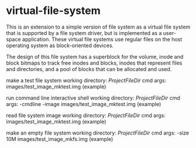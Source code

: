 # virtual-file-system

This is an extension to a simple version of file system as a virtual file system that is supported by a file system driver, but is implemented as a user-space application. These virtual file systems use regular files on the host operating system as block-oriented devices.

The design of this file system has a superblock for the volume, inode and block bitmaps to track free inodes and blocks, inodes that represent files and directories, and a pool of blocks that can be allocated and used.

make a test file system
working directory: $ProjectFileDir$
cmd args: images/test_image_mktest.img (example)

run command line interactive shell
working directory: $ProjectFileDir$
cmd args: -cmdline  -image images/test_image_mktest.img (example)

read file system image
working directory: $ProjectFileDir$
cmd args: images/test_image_mktest.img (example)

make an empty file system
working directory: $ProjectFileDir$
cmd args: -size 10M images/test_image_mkfs.img (example)

